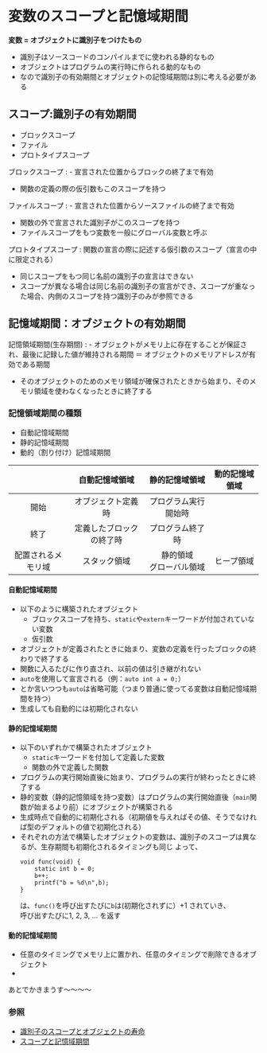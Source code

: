
# 変数のスコープと記憶域期間

**変数 = オブジェクトに識別子をつけたもの**
- 識別子はソースコードのコンパイルまでに使われる静的なもの
- オブジェクトはプログラムの実行時に作られる動的なもの
- なので識別子の有効期間とオブジェクトの記憶域期間は別に考える必要がある


## スコープ:識別子の有効期間
- ブロックスコープ
- ファイル
- プロトタイプスコープ

ブロックスコープ
: - 宣言された位置からブロックの終了まで有効
  - 関数の定義の際の仮引数もこのスコープを持つ

ファイルスコープ
: - 宣言された位置からソースファイルの終了まで有効
  - 関数の外で宣言された識別子がこのスコープを持つ
  - ファイルスコープをもつ変数を一般にグローバル変数と呼ぶ

プロトタイプスコープ
: 関数の宣言の際に記述する仮引数のスコープ（宣言の中に限定される）


- 同じスコープをもつ同じ名前の識別子の宣言はできない
- スコープが異なる場合は同じ名前の識別子の宣言ができ、スコープが重なった場合、内側のスコープを持つ識別子のみが参照できる



## 記憶域期間：オブジェクトの有効期間

記憶領域期間(生存期間)
: - オブジェクトがメモリ上に存在することが保証され、最後に記録した値が維持される期間 ＝ オブジェクトのメモリアドレスが有効である期間
  - そのオブジェクトのためのメモリ領域が確保されたときから始まり、そのメモリ領域を使わなくなったときに終了する

### 記憶領域期間の種類
- 自動記憶域期間
- 静的記憶域期間
- 動的（割り付け）記憶域期間

||自動記憶域領域|静的記憶域領域|動的記憶域領域|
|:---:|:---:|:----:|:----:|
|開始|オブジェクト定義時|プログラム実行開始時||
|終了|定義したブロックの終了時|プログラム終了時||
|配置されるメモリ域|スタック領域|静的領域<br>グローバル領域|ヒープ領域|

#### 自動記憶域期間

- 以下のように構築されたオブジェクト
  - ブロックスコープを持ち、`static`や`extern`キーワードが付加されていない変数
  - 仮引数
- オブジェクトが定義されたときに始まり、変数の定義を行ったブロックの終わりで終了する
- 関数に入るたびに作り直され、以前の値は引き継がれない
- `auto`を使用して宣言される（例：`auto int a = 0;`）
- とか言いつつも`auto`は省略可能（つまり普通に使ってる変数は自動記憶域期間を持つ）
- 生成しても自動的には初期化されない



#### 静的記憶域期間

- 以下のいずれかで構築されたオブジェクト
  - `static`キーワードを付加して定義した変数
  - 関数の外で定義した関数
- プログラムの実行開始直後に始まり、プログラムの実行が終わったときに終了する
- 静的変数（静的記憶領域を持つ変数）はプログラムの実行開始直後（`main`関数が始まるより前）にオブジェクトが構築される
- 生成時点で自動的に初期化される（初期値を与えればその値、そうでなければ型のデフォルトの値で初期化される）
- それぞれの方法で構築したオブジェクトの変数は、識別子のスコープは異なるが、生存期間も初期化されるタイミングも同じ
よって、
  ```
  void func(void) {
      static int b = 0;
      b++;
      printf("b = %d\n",b);
  }
  ```
  は、`func()`を呼び出すたびに`b`は(初期化されずに）+1 されていき、<br>呼び出すたびに1, 2, 3, ... を返す


#### 動的記憶域期間
- 任意のタイミングでメモリ上に置かれ、任意のタイミングで削除できるオブジェクト
- 


あとでかきまうす〜〜〜〜


### 参照
- [識別子のスコープとオブジェクトの寿命](https://ufcpp.net/study/csharp/start/st_scope/)
- [スコープと記憶域期間](https://programming-place.net/ppp/contents/c/022.html)
